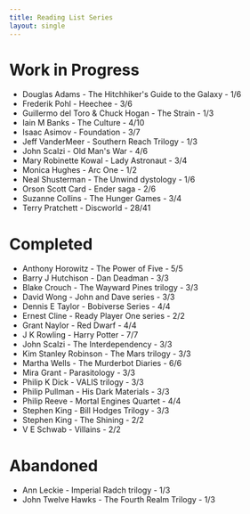 ```yaml
---
title: Reading List Series
layout: single
---
```


# Work in Progress
* Douglas Adams - The Hitchhiker's Guide to the Galaxy - 1/6
* Frederik Pohl - Heechee - 3/6
* Guillermo del Toro &amp; Chuck Hogan - The Strain - 1/3
* Iain M Banks - The Culture - 4/10
* Isaac Asimov - Foundation - 3/7
* Jeff VanderMeer - Southern Reach Trilogy - 1/3
* John Scalzi - Old Man's War - 4/6
* Mary Robinette Kowal - Lady Astronaut - 3/4
* Monica Hughes - Arc One - 1/2
* Neal Shusterman - The Unwind dystology - 1/6
* Orson Scott Card - Ender saga - 2/6
* Suzanne Collins - The Hunger Games - 3/4
* Terry Pratchett - Discworld - 28/41

# Completed
* Anthony Horowitz - The Power of Five - 5/5
* Barry J Hutchison - Dan Deadman - 3/3
* Blake Crouch - The Wayward Pines trilogy - 3/3
* David Wong - John and Dave series - 3/3
* Dennis E Taylor - Bobiverse Series - 4/4
* Ernest Cline - Ready Player One series - 2/2
* Grant Naylor - Red Dwarf - 4/4
* J K Rowling - Harry Potter - 7/7
* John Scalzi - The Interdependency - 3/3
* Kim Stanley Robinson - The Mars trilogy - 3/3
* Martha Wells - The Murderbot Diaries - 6/6
* Mira Grant - Parasitology - 3/3
* Philip K Dick - VALIS trilogy - 3/3
* Philip Pullman - His Dark Materials - 3/3
* Philip Reeve - Mortal Engines Quartet - 4/4
* Stephen King - Bill Hodges Trilogy - 3/3
* Stephen King - The Shining - 2/2
* V E Schwab - Villains - 2/2

# Abandoned
* Ann Leckie - Imperial Radch trilogy - 1/3
* John Twelve Hawks - The Fourth Realm Trilogy - 1/3